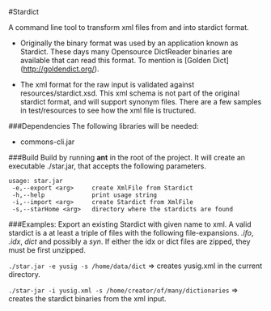 #Stardict

A command line tool to transform xml files from and into stardict format. 

* Originally the binary format was used by an application known as Stardict.
  These days many Opensource DictReader binaries are available that can read this format.
  To mention is [Golden Dict] (http://goldendict.org/).

* The xml format for the raw input is validated against resources/stardict.xsd. 
  This xml schema is not part of the original stardict format, and will support synonym files. 
  There are a few samples in test/resources to see how the xml file is tructured.


###Dependencies
The following libraries will be needed:
* commons-cli.jar


###Build
Build by running __ant__ in the root of the project.
It will create an executable ./star.jar, that accepts the following parameters.

```
usage: star.jar
 -e,--export <arg>     create XmlFile from Stardict
 -h,--help             print usage string
 -i,--import <arg>     create Stardict from XmlFile
 -s,--starHome <arg>   directory where the stardicts are found
```

###Examples:
Export an existing Stardict with given name to xml. A valid stardict is a at least a triple of files with the following file-expansions. _.ifo_, _.idx_, _dict_ and possibly a _syn_.
If either the idx or dict files are zipped, they must be first unzipped.

```./star.jar -e yusig -s /home/data/dict```                       => creates yusig.xml in the current directory.

```./star-jar -i yusig.xml -s /home/creator/of/many/dictionaries``` => creates the stardict binaries from the xml input.

